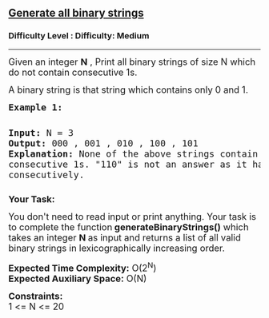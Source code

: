 <h2><a href="https://www.geeksforgeeks.org/problems/generate-all-binary-strings/1?itm_source=geeksforgeeks&itm_medium=article&itm_campaign=practice_card">Generate all binary strings</a></h2><h3>Difficulty Level : Difficulty: Medium</h3><hr><div class="problems_problem_content__Xm_eO"><p><span style="font-size: 18px;">Given an integer <strong>N</strong>&nbsp;, Print all binary strings of size N&nbsp;which do not contain&nbsp;consecutive 1s.</span></p>
<p><span style="font-size: 18px;">A binary string is that string which contains only 0 and 1.</span></p>
<pre><span style="font-size: 18px;"><strong>Example 1:</strong></span>

<span style="font-size: 18px;"><strong>Input:</strong>
N = 3
<strong>Output:</strong>
000 , 001 , 010 , 100 , 101
<strong>Explanation:</strong>
None of the above strings contain consecutive 1s. "110" is not an answer as it has '1's occuring consecutively. </span></pre>
<p><span style="font-size: 18px;"><strong>Your Task:</strong></span></p>
<p><span style="font-size: 18px;">You don't need to read input or print anything. Your task is to complete the function<strong> generateBinaryStrings()</strong>&nbsp;which takes an integer <strong>N </strong>as input and&nbsp;returns a list of all valid binary strings in lexicographically increasing order.</span></p>
<p><span style="font-size: 18px;"><strong>Expected Time Complexity:</strong> O(2<sup>N</sup>)<br><strong>Expected Auxiliary Space:</strong> O(N)</span></p>
<p><span style="font-size: 18px;"><strong>Constraints:</strong><br>1 &lt;= N &lt;= 20</span></p></div>